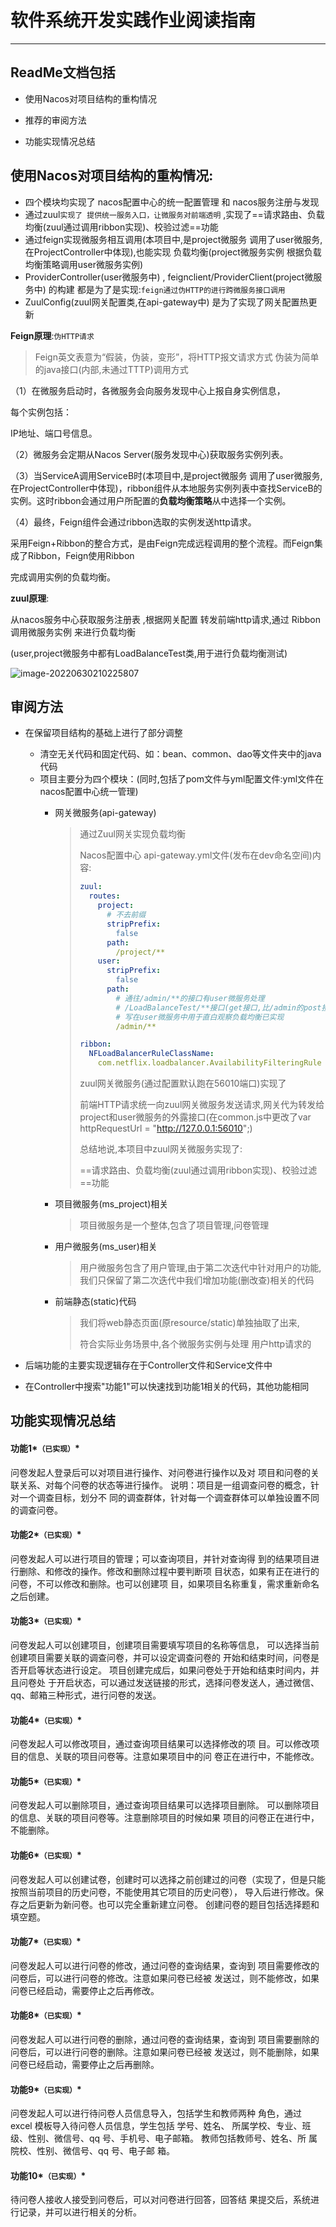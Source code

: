 # 软件系统开发实践作业阅读指南

---

## ReadMe文档包括

+ 使用Nacos对项目结构的重构情况

+ 推荐的审阅方法
+ 功能实现情况总结

## 使用Nacos对项目结构的重构情况:

- 四个模块均实现了 nacos配置中心的统一配置管理 和 nacos服务注册与发现
- 通过zuul``实现了 提供统一服务入口，让微服务对前端透明`` ,实现了==请求路由、负载均衡(zuul通过调用ribbon实现)、校验过滤==功能
- 通过feign实现微服务相互调用(本项目中,是project微服务 调用了user微服务,在ProjectController中体现),也能实现 负载均衡(project微服务实例 根据负载均衡策略调用user微服务实例)
- ProviderController(user微服务中) , feignclient/ProviderClient(project微服务中) 的构建 都是为了是实现:``feign通过伪HTTP的进行跨微服务接口调用``
- ZuulConfig(zuul网关配置类,在api-gateway中)  是为了实现了网关配置热更新



**Feign原理**:``伪HTTP请求``

> Feign英文表意为“假装，伪装，变形”，将HTTP报文请求方式 伪装为简单的java接口(内部,未通过TTTP)调用方式

（1）在微服务启动时，各微服务会向服务发现中心上报自身实例信息，

每个实例包括：

IP地址、端口号信息。

（2）微服务会定期从Nacos Server(服务发现中心)获取服务实例列表。 

（3）当ServiceA调用ServiceB时(本项目中,是project微服务 调用了user微服务,在ProjectController中体现)，ribbon组件从本地服务实例列表中查找ServiceB的实例。这时ribbon会通过用户所配置的**负载均衡策略**从中选择一个实例。 

（4）最终，Feign组件会通过ribbon选取的实例发送http请求。 

采用Feign+Ribbon的整合方式，是由Feign完成远程调用的整个流程。而Feign集成了Ribbon，Feign使用Ribbon 

完成调用实例的负载均衡。 



**zuul原理**:

从nacos服务中心获取服务注册表 ,根据网关配置 转发前端http请求,通过 Ribbon调用微服务实例 来进行负载均衡



(user,project微服务中都有LoadBalanceTest类,用于进行负载均衡测试)

![image-20220630210225807](image-20220630210225807.png)



## 审阅方法

+ 在保留项目结构的基础上进行了部分调整
  + 清空无关代码和固定代码、如：bean、common、dao等文件夹中的java代码
  + 项目主要分为四个模块：(同时,包括了pom文件与yml配置文件:yml文件在nacos配置中心统一管理)
    + 网关微服务(api-gateway)
    
      > 通过Zuul网关实现负载均衡
      >
      > Nacos配置中心 api-gateway.yml文件(发布在dev命名空间)内容:
      >
      > ```yaml
      > zuul:
      >   routes: 
      >     project: 
      >       # 不去前缀
      >       stripPrefix: 
      >         false 
      >       path: 
      >         /project/**
      >     user:
      >       stripPrefix: 
      >         false 
      >       path: 
      >         # 通往/admin/**的接口有user微服务处理
      >         # /LoadBalanceTest/**接口(get接口,比/admin的post接口更易观察,直接通过浏览器访问即可)
      >         # 写在user微服务中用于直白观察负载均衡已实现
      >         /admin/**
      > 
      > ribbon:
      >   NFLoadBalancerRuleClassName:
      >     com.netflix.loadbalancer.AvailabilityFilteringRule
      > ```
      >
      > zuul网关微服务(通过配置默认跑在56010端口)实现了
      >
      >   
      >
      > 前端HTTP请求统一向zuul网关微服务发送请求,网关代为转发给project和user微服务的外露接口(在common.js中更改了var httpRequestUrl = "http://127.0.0.1:56010";)
      >
      >  
      >
      > 总结地说,本项目中zuul网关微服务实现了:
      >
      > ==请求路由、负载均衡(zuul通过调用ribbon实现)、校验过滤==功能
    
    + 项目微服务(ms_project)相关
    
      > 项目微服务是一个整体,包含了项目管理,问卷管理
    
    + 用户微服务(ms_user)相关
    
      > 用户微服务包含了用户管理,由于第二次迭代中针对用户的功能,我们只保留了第二次迭代中我们增加功能(删改查)相关的代码
    
    + 前端静态(static)代码
    
      > 我们将web静态页面(原resource/static)单独抽取了出来,
      >
      > 符合实际业务场景中,各个微服务实例与处理 用户http请求的
  
+ 后端功能的主要实现逻辑存在于Controller文件和Service文件中
+ 在Controller中搜索"功能1"可以快速找到功能1相关的代码，其他功能相同

## 功能实现情况总结

#### 功能1*`（已实现）`*

问卷发起人登录后可以对项目进行操作、对问卷进行操作以及对 项目和问卷的关联关系、对每个问卷的状态等进行操作。 说明：项目是一组调查问卷的概念，针对一个调查目标，划分不 同的调查群体，针对每一个调查群体可以单独设置不同的调查问卷。 

#### 功能2*`（已实现）`*

问卷发起人可以进行项目的管理；可以查询项目，并针对查询得 到的结果项目进行删除、和修改的操作。修改和删除过程中要判断项 目状态，如果有正在进行的问卷，不可以修改和删除。也可以创建项 目，如果项目名称重复，需求重新命名之后创建。  

#### 功能3*`（已实现）`*

问卷发起人可以创建项目，创建项目需要填写项目的名称等信息， 可以选择当前创建项目需要关联的调查问卷，并可以设定调查问卷的 开始和结束时间，问卷是否开启等状态进行设定。 项目创建完成后，如果问卷处于开始和结束时间内，并且问卷处 于开启状态，可以通过发送链接的形式，选择问卷发送人，通过微信、 qq、邮箱三种形式，进行问卷的发送。

#### 功能4*`（已实现）`*

问卷发起人可以修改项目，通过查询项目结果可以选择修改的项 目。可以修改项目的信息、关联的项目问卷等。注意如果项目中的问 卷正在进行中，不能修改。 

#### 功能5*`（已实现）`*

问卷发起人可以删除项目，通过查询项目结果可以选择项目删除。 可以删除项目的信息、关联的项目问卷等。注意删除项目的时候如果 项目的问卷正在进行中，不能删除。

#### 功能6*`（已实现）`*

问卷发起人可以创建试卷，创建时可以选择之前创建过的问卷（实现了，但是只能按照当前项目的历史问卷，不能使用其它项目的历史问卷）， 导入后进行修改。保存之后更新为新问卷。也可以完全重新建立问卷。 创建问卷的题目包括选择题和填空题。 

#### 功能7*`（已实现）`*

问卷发起人可以进行问卷的修改，通过问卷的查询结果，查询到 项目需要修改的问卷后，可以进行问卷的修改。注意如果问卷已经被 发送过，则不能修改，如果问卷已经启动，需要停止之后再修改。 

#### 功能8*`（已实现）`*

问卷发起人可以进行问卷的删除，通过问卷的查询结果，查询到 项目需要删除的问卷后，可以进行问卷的删除。注意如果问卷已经被 发送过，则不能删除，如果问卷已经启动，需要停止之后再删除。

#### 功能9*`（已实现）`*

问卷发起人可以进行待问卷人员信息导入，包括学生和教师两种 角色，通过 excel 模板导入待问卷人员信息，学生包括 学号、姓名、 所属学校、专业、班级、性别、微信号、qq 号、手机号、电子邮箱。 教师包括教师号、姓名、所 属院校、性别、微信号、qq 号、电子邮 箱。 

#### 功能10*`（已实现）`*

待问卷人接收人接受到问卷后，可以对问卷进行回答，回答结 果提交后，系统进行记录，并可以进行相关的分析。

